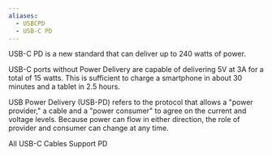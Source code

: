 ```yaml
---
aliases:
  - USBCPD
  - USB-C PD
---
```

USB-C PD is a new standard that can deliver up to 240 watts of power.

USB-C ports without Power Delivery are capable of delivering 5V at 3A for a total of 15 watts. This is sufficient to charge a smartphone in about 30 minutes and a tablet in 2.5 hours.

USB Power Delivery (USB-PD) refers to the protocol that allows a "power provider," a cable and a "power consumer" to agree on the current and voltage levels. Because power can flow in either direction, the role of provider and consumer can change at any time.

All USB-C Cables Support PD